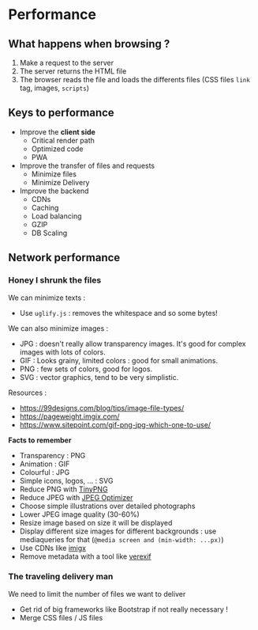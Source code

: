 # Performance

## What happens when browsing ?

1.  Make a request to the server
2.  The server returns the HTML file
3.  The browser reads the file and loads the differents files (CSS files `link` tag, images, `scripts`)

## Keys to performance

- Improve the **client side**
  - Critical render path
  - Optimized code
  - PWA
- Improve the transfer of files and requests
  - Minimize files
  - Minimize Delivery
- Improve the backend
  - CDNs
  - Caching
  - Load balancing
  - GZIP
  - DB Scaling

## Network performance

### Honey I shrunk the files

We can minimize texts :

- Use `uglify.js` : removes the whitespace and so some bytes!

We can also minimize images :

- JPG : doesn't really allow transparency images. It's good for complex images with lots of colors.
- GIF : Looks grainy, limited colors : good for small animations.
- PNG : few sets of colors, good for logos.
- SVG : vector graphics, tend to be very simplistic.

Resources :

- https://99designs.com/blog/tips/image-file-types/
- https://pageweight.imgix.com/
- https://www.sitepoint.com/gif-png-jpg-which-one-to-use/

**Facts to remember**

- Transparency : PNG
- Animation : GIF
- Colourful : JPG
- Simple icons, logos, ... : SVG
- Reduce PNG with [TinyPNG](https://tinypng.com)
- Reduce JPEG with [JPEG Optimizer](http://jpeg-optimizer.com/)
- Choose simple illustrations over detailed photographs
- Lower JPEG image quality (30-60%)
- Resize image based on size it will be displayed
- Display different size images for different backgrounds : use mediaqueries for that (`@media screen and (min-width: ...px)`)
- Use CDNs like [imigx](https://www.imgix.com/)
- Remove metadata with a tool like [verexif](https://www.verexif.com/en/)

### The traveling delivery man

We need to limit the number of files we want to deliver

- Get rid of big frameworks like Bootstrap if not really necessary !
- Merge CSS files / JS files
